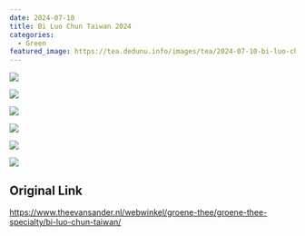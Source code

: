 ```yaml
---
date: 2024-07-10
title: Bi Luo Chun Taiwan 2024
categories:
  - Green
featured_image: https://tea.dedunu.info/images/tea/2024-07-10-bi-luo-chun-high-grade-2024-1.jpeg
---
```


![](https://tea.dedunu.info/images/tea/2024-07-10-bi-luo-chun-high-grade-2024-2.jpeg)

![](https://tea.dedunu.info/images/tea/2024-07-10-bi-luo-chun-high-grade-2024-3.jpeg)

![](https://tea.dedunu.info/images/tea/2024-07-10-bi-luo-chun-high-grade-2024-4.jpeg)

![](https://tea.dedunu.info/images/tea/2024-07-10-bi-luo-chun-high-grade-2024-5.jpeg)

![](https://tea.dedunu.info/images/tea/2024-07-10-bi-luo-chun-high-grade-2024-6.jpeg)

![](https://tea.dedunu.info/images/tea/2024-07-10-bi-luo-chun-high-grade-2024-7.jpeg)

## Original Link

<https://www.theevansander.nl/webwinkel/groene-thee/groene-thee-specialty/bi-luo-chun-taiwan/>